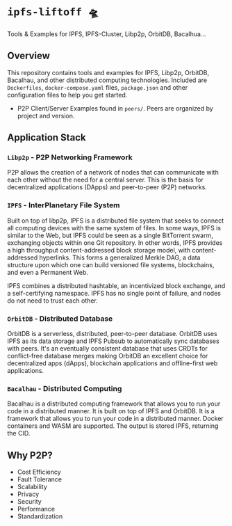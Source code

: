 # `ipfs-liftoff 🛸 `
Tools &amp; Examples for IPFS, IPFS-Cluster, Libp2p, OrbitDB, Bacalhua...

## Overview

This repository contains tools and examples for IPFS, Libp2p, OrbitDB, Bacalhau, and other distributed computing technologies.  Included are `Dockerfiles`, `docker-compose.yaml` files, `package.json` and other configuration files to help you get started.

- P2P Client/Server Examples found in `peers/`.  Peers are organized by project and version.


## Application Stack

### `Libp2p` - P2P Networking Framework

P2P allows the creation of a network of nodes that can communicate with each other without the need for a central server. This is the basis for decentralized applications (DApps) and peer-to-peer (P2P) networks.

### `IPFS` - InterPlanetary File System

Built on top of libp2p, IPFS is a distributed file system that seeks to connect all computing devices with the same system of files. In some ways, IPFS is similar to the Web, but IPFS could be seen as a single BitTorrent swarm, exchanging objects within one Git repository. In other words, IPFS provides a high throughput content-addressed block storage model, with content-addressed hyperlinks. This forms a generalized Merkle DAG, a data structure upon which one can build versioned file systems, blockchains, and even a Permanent Web.

IPFS combines a distributed hashtable, an incentivized block exchange, and a self-certifying namespace. IPFS has no single point of failure, and nodes do not need to trust each other.

### `OrbitDB` - Distributed Database

OrbitDB is a serverless, distributed, peer-to-peer database. OrbitDB uses IPFS as its data storage and IPFS Pubsub to automatically sync databases with peers. It's an eventually consistent database that uses CRDTs for conflict-free database merges making OrbitDB an excellent choice for decentralized apps (dApps), blockchain applications and offline-first web applications.

### `Bacalhau` - Distributed Computing

Bacalhau is a distributed computing framework that allows you to run your code in a distributed manner. It is built on top of IPFS and OrbitDB. It is a framework that allows you to run your code in a distributed manner. Docker containers and WASM are supported. The output is stored IPFS, returning the CID.


## Why P2P?

- Cost Efficiency
- Fault Tolerance
- Scalability
- Privacy
- Security
- Performance
- Standardization